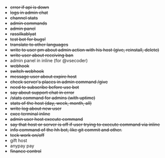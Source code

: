 - ~~error if api is down~~
- ~~logs in admin chat~~
- ~~channel stats~~
- ~~admin commands~~
- ~~admin panel~~
- ~~rassilkablyat~~
- ~~test bot for bugs!~~
- ~~translate to other languages~~
- ~~write to user pm about admin action with his host (give, reinstall, delete)~~
- ~~write user about receiving ban~~
- admin panel in inline (for @vsecoder)
- ~~webhook~~
- ~~switch webhook~~
- ~~message user about expire host~~
- ~~check server's places in admin command /give~~
- ~~need to subscribe before use bot~~
- ~~say about support chat in error~~
- ~~/stats command for admins (with uptime)~~
- ~~stats of the host (day, week, month, all)~~
- ~~write log about new user~~
- ~~exec terminal inline~~
- ~~admin user host execute command~~
- ~~say that host or server is off if user trying to execute command via inline~~
- ~~info command of the hh bot, like git commit and other.~~
- ~~teck work on/off~~
- gift host
- anypay pay
- ~~finance control~~
